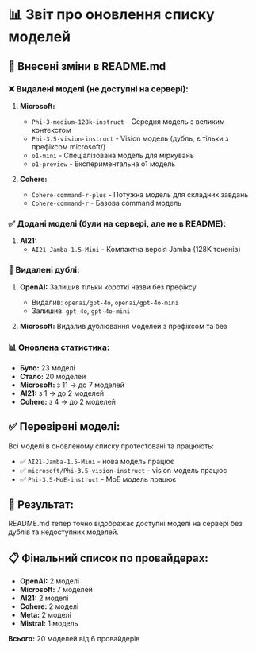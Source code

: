 # 📊 Звіт про оновлення списку моделей

## 🔄 Внесені зміни в README.md

### ❌ Видалені моделі (не доступні на сервері):
1. **Microsoft:**
   - `Phi-3-medium-128k-instruct` - Середня модель з великим контекстом
   - `Phi-3.5-vision-instruct` - Vision модель (дубль, є тільки з префіксом microsoft/)
   - `o1-mini` - Спеціалізована модель для міркувань
   - `o1-preview` - Експериментальна o1 модель

2. **Cohere:**
   - `Cohere-command-r-plus` - Потужна модель для складних завдань
   - `Cohere-command-r` - Базова command модель

### ✅ Додані моделі (були на сервері, але не в README):
1. **AI21:**
   - `AI21-Jamba-1.5-Mini` - Компактна версія Jamba (128K токенів)

### 🔄 Видалені дублі:
1. **OpenAI:** Залишив тільки короткі назви без префіксу
   - Видалив: `openai/gpt-4o`, `openai/gpt-4o-mini`
   - Залишив: `gpt-4o`, `gpt-4o-mini`

2. **Microsoft:** Видалив дублювання моделей з префіксом та без

### 📊 Оновлена статистика:
- **Було:** 23 моделі
- **Стало:** 20 моделей
- **Microsoft:** з 11 → до 7 моделей
- **AI21:** з 1 → до 2 моделей  
- **Cohere:** з 4 → до 2 моделей

## ✅ Перевірені моделі:
Всі моделі в оновленому списку протестовані та працюють:
- ✅ `AI21-Jamba-1.5-Mini` - нова модель працює
- ✅ `microsoft/Phi-3.5-vision-instruct` - vision модель працює
- ✅ `Phi-3.5-MoE-instruct` - MoE модель працює

## 🎯 Результат:
README.md тепер точно відображає доступні моделі на сервері без дублів та недоступних моделей.

## 📋 Фінальний список по провайдерах:
- **OpenAI:** 2 моделі
- **Microsoft:** 7 моделей  
- **AI21:** 2 моделі
- **Cohere:** 2 моделі
- **Meta:** 2 моделі
- **Mistral:** 1 модель

**Всього:** 20 моделей від 6 провайдерів
